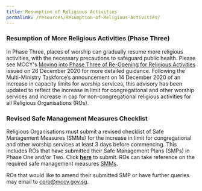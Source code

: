 ```yaml
---
title: Resumption of Religious Activities
permalink: /resources/Resumption-of-Religious-Activities/
---
```


### Resumption of More Religious Activities (Phase Three)
In Phase Three, places of worship can gradually resume more religious activities, with the necessary precautions to safeguard public health. Please see MCCY's [Moving into Phase Three of Re-Opening for Religious Activities](/media/MovingintoPhaseThreeofReOpeningforReligiousActivities26Dec2020.pdf) issued on 26 December 2020 for more detailed guidance. Following the Multi-Ministry Taskforce’s announcement on 14 December 2020 of an increase in capacity limits for worship services, this advisory has been updated to reflect the increase in limit for congregational and other worship services and increase in cap for non-congregational religious activities for all Religious Organisations (ROs).


### Revised Safe Management Measures Checklist
Religious Organisations must submit a revised checklist of Safe Management Measures (SMMs) for the increase in limit for congregational and other worship services at least 3 days before commencing. This includes ROs that have submitted their Safe Management Plans (SMPs) in Phase One and/or Two. Click **[here](https://www.form.gov.sg/#!/5fd9c5cf53e07c0011cf875d)** to submit. ROs can take reference on the required safe management measures [SMMs](/resources/resources/).
 
ROs that would like to amend their submitted SMP or have further queries may email to [cpro@mccy.gov.sg](mailto:cpro@mccy.gov.sg).
